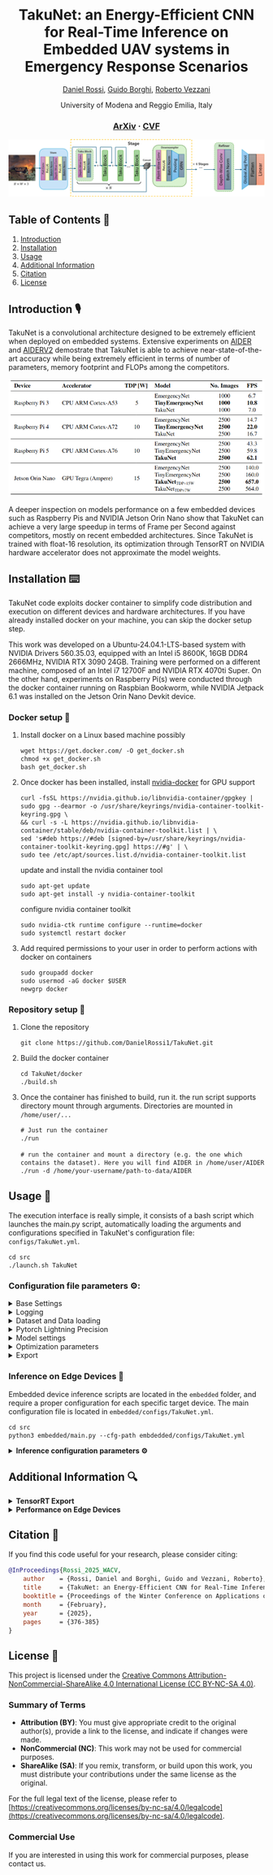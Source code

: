 
<div align="center">

# __TakuNet__: an Energy-Efficient CNN for Real-Time Inference on Embedded UAV systems in Emergency Response Scenarios

[Daniel Rossi](https://personale.unimore.it/rubrica/dettaglio/239210), [Guido Borghi](https://personale.unimore.it/rubrica/dettaglio/gborghi), [Roberto Vezzani](https://personale.unimore.it/rubrica/dettaglio/rvezzani)

University of Modena and Reggio Emilia, Italy

### [ArXiv](https://arxiv.org/abs/2501.05880) · [CVF](https://openaccess.thecvf.com/content/WACV2025W/V3SC/papers/Rossi_TakuNet_an_Energy-Efficient_CNN_for_Real-Time_Inference_on_Embedded_UAV_WACVW_2025_paper.pdf)

<div align="center">

![TakuNet Architecture](media/TakuNet_Architecture.png)

</div>

</div>

## Table of Contents 🔑
1. [Introduction](#introduction)
2. [Installation](#installation)
3. [Usage](#usage)
4. [Additional Information](#additional-information)
5. [Citation](#citation)
6. [License](#license)


## Introduction 🎙
TakuNet is a convolutional architecture designed to be extremely efficient when deployed on embedded systems. Extensive experiments on [AIDER](https://arxiv.org/pdf/1906.08716) and [AIDERV2](https://openreview.net/forum?id=8UgKEVu7up) demostrate that TakuNet is able to achieve near-state-of-the-art accuracy while being extremely efficient in terms of number of parameters, memory footprint and FLOPs among the competitors.

<div align="center">

![Model performance evaluation on embedded platforms. The fps were calculated by taking the mean latency value over multiple runs of the model with batch size 1. TakuNet’s fps on Jetson Orin are obtained after TensorRT optimization.](media/eval-on-embedded.png)

</div>

A deeper inspection on models performance on a few embedded devices such as Raspberry Pis and NVIDIA Jetson Orin Nano show that TakuNet can achieve a very large speedup in terms of Frame per Second against competitors, mostly on recent embedded architectures.
Since TakuNet is trained with float-16 resolution, its optimization through TensorRT on NVIDIA hardware accelerator does not approximate the model weights.

## Installation ⌨️
TakuNet code exploits docker container to simplify code distribution and execution on different devices and hardware architectures. If you have already installed docker on your machine, you can skip the docker setup step.

This work was developed on a Ubuntu-24.04.1-LTS-based system with NVIDIA Drivers 560.35.03, equipped with an Intel i5 8600K, 16GB DDR4 2666MHz, NVIDIA RTX 3090 24GB. Training were performed on a different machine, composed of an Intel i7 12700F and NVIDIA RTX 4070ti Super.
On the other hand, experiments on Raspberry Pi(s) were conducted through the docker container running on Raspbian Bookworm, while NVIDIA Jetpack 6.1 was installed on the Jetson Orin Nano Devkit device. 

### Docker setup 🚢
1. Install docker on a Linux based machine possibly
    ```
    wget https://get.docker.com/ -O get_docker.sh
    chmod +x get_docker.sh
    bash get_docker.sh
    ```
2. Once docker has been installed, install [nvidia-docker](https://docs.nvidia.com/datacenter/cloud-native/container-toolkit/latest/install-guide.html) for GPU support
    ```
    curl -fsSL https://nvidia.github.io/libnvidia-container/gpgkey | sudo gpg --dearmor -o /usr/share/keyrings/nvidia-container-toolkit-keyring.gpg \
    && curl -s -L https://nvidia.github.io/libnvidia-container/stable/deb/nvidia-container-toolkit.list | \
    sed 's#deb https://#deb [signed-by=/usr/share/keyrings/nvidia-container-toolkit-keyring.gpg] https://#g' | \
    sudo tee /etc/apt/sources.list.d/nvidia-container-toolkit.list
    ```
    update and install the nvidia container tool
    ```
    sudo apt-get update
    sudo apt-get install -y nvidia-container-toolkit
    ```
    configure nvidia container toolkit
    ```
    sudo nvidia-ctk runtime configure --runtime=docker
    sudo systemctl restart docker
    ```
3. Add required permissions to your user in order to perform actions with docker on containers
    ```
    sudo groupadd docker
    sudo usermod -aG docker $USER
    newgrp docker
    ```

### Repository setup 📂
1. Clone the repository
    ```
    git clone https://github.com/DanielRossi1/TakuNet.git
    ```
2. Build the docker container
    ```
    cd TakuNet/docker
    ./build.sh
    ```
3. Once the container has finished to build, run it. the run script supports directory mount through arguments. Directories are mounted in `/home/user/... `
    ```
    # Just run the container
    ./run

    # run the container and mount a directory (e.g. the one which contains the dataset). Here you will find AIDER in /home/user/AIDER
    ./run -d /home/your-username/path-to-data/AIDER
    ```

## Usage 🧰
The execution interface is really simple, it consists of a bash script which launches the main.py script, automatically loading the arguments and configurations specified in TakuNet's configuration file: `configs/TakuNet.yml`.
```
cd src
./launch.sh TakuNet
```

### Configuration file parameters ⚙️:
<details>
  <summary>Base Settings</summary>

- **num_epochs** (_int_): Total number of training epochs
- **batch_size** (_int_): Batch size used for training
- **seed** (_int_): Random seed set for training and testing
- **experiment_name** (_str_): Name of the folder that will be created for the training, or sourced for testing. It will be created in `src/runs/`. Multiple runs over the same experiment name will overwrite logs.
- **main_runs_folder** (_path_): Here you specify the train and test output path
- **pin_memory** (_bool_): Torchvision dataloader pin memory
- **mode** (_Train/Test/Export_): You can choose to train, test, or export the model in ONNX format

</details>


<details>
  <summary>Logging</summary>

- **tensorboard** (_bool_): Whether to use TensorBoard for logging
- **wandb** (_bool_): Whether to use Weights and Biases (wandb) for logging
- **gradcam** (_bool_): enable GradCam for gradient flow inspection
</details>

<details>
  <summary>Dataset and Data loading</summary>

- **num_workers** (_int_): Number of threads used by the dataloader
- **persistent_workers** (_bool_): torchvision dataloader persistent workers
- **dataset** (_AIDER/AIDERV2_): Specifies the dataset, and in particular the dataloader, to be used
- **data_path** (_path_): The path where the actual dataset is stored on your docker container (e.g. `/home/user/Data/AIDER`)
- **num_classes** (_int_): Number of output classes of the model. AIDER has 5 classes while AIDERV2 has 4 classes of different images.
- **img_height** (_int_): Images are resized by default, this sets the height.
- **img_width** (_int_): Images are resized by default, this sets the width.
- **augment** (_bool_): Enables or disables data augmentation
- **k_fold** (_int_): Number of folds for k-fold cross-validation. Works only on AIDER since AIDERV2 has its own stand-alone validation set.
- **split** (_proportional/exact_): Defines how to split the AIDER dataset. `proportional` follows the same proportions used in the EmergencyNet paper, while `exact` creates a test set of equal size to the one used in the latter.
- **no_validation** (_bool_): If set to false, does not create a validation set for AIDER

</details>

<details>
  <summary>Pytorch Lightning Precision</summary>

- **lightning_precision** (_16-mixed/32-true_): 16-bit floating point mixed precision or 32-bit floating point precision

</details>

<details>
  <summary>Model settings</summary>

- **network** (_str_): 'TakuNet' is the only available model
- **input_channels** (_int_): Number of channels of the input images, default is 3 for RGB
- **dense** (_bool_): Enables or disables dense connections in TakuNet
- **ckpts_path** (_str_): Path of the checkpoints to be used in inference (filename included)

</details>


<details>
  <summary>Optimization parameters</summary>

- **optimizer** (_str_): Which optimizer to be used in training (available: `adam`, `adamw`, `sgd`, `rmsprop`)
- **scheduler** (_str_): Learning rate schedulers used in training (available: `cosine`, `cyclic`, `step`, `lambda`). These are set in `src/networks/LightningNet.py`
- **scheduler_per_epoch** (_bool_): Update the learning rate at the end of each epoch
- **learning_rate** (_float_): Initial learning rate
- **learning_rate_decay** (_float_): Decay used by schedulers
- **learning_rate_decay_steps** (_float_): Decay steps used by schedulers
- **min_learning_rate** (_float_): Minimum learning rate value
- **warmup_epochs** (_int_): Learning rate warmup epochs
- **warmup_steps** (_int_): Learning rate warmup steps
- **weight_decay** (_float_): Weight decay used by the optimizer
- **weight_decay_end** (_float_): Uses the same scheduler as learning rate, thus this set the min value
- **update_freq** (_int_): Update frequency for training steps
- **label_smoothing** (_float [0,1]_): Sets label smoothing for cross-entropy loss
- **model_ema** (_bool_): Whether to use model exponential moving average
- **alpha** (_float_): Alpha value for RMSprop
- **momentum** (_float_): Momentum value for RMSprop and SGD
- **class_weights** (_list of float_): Class weights to be used in cross-entropy loss

</details>

<details>
  <summary>Export</summary>

- **onnx_opset_version** (_int_): set onnx opset version for exported model

</details>

### Inference on Edge Devices 🔋
Embedded device inference scripts are located in the `embedded` folder, and require a proper configuration for each specific target device. The main configuration file is located in `embedded/configs/TakuNet.yml`. 
```
cd src
python3 embedded/main.py --cfg-path embdedded/configs/TakuNet.yml
```

<details>
  <summary><b>Inference configuration parameters ⚙️</b></summary>
The inference script has to adapt based on the target execution device. Thus you need to properly set a few parameters before launching the main script. 
<ul>
 <li><b>onnx_model_path</b>: where the exported onnx file is located</li>
 <li><b>engine_model_path</b>: where to store the TensorRT engine</li>
 <li><b>use_tensorrt</b>: wether to enable TensorRT, to be used only on Jetson devices (set to false on Raspberry Pi)</li>
 <li><b>fp16_mode</b>: true if your ONNX model is half-precision, else false if it has been exported with float-32 precision</li>
 <li><b>dataset_size</b>: test are conducted on randomly generated images (Torchvision FakeData) since we only want to measure inference speed. We set a number of images equal to 2600 and we drop the first 100 to compensate for the warm-up time</li>
 <li><b>img_size</b>: specifies the shape of the image (AIDER and AIDERV2 have different image shape)</li>
 <li><b>num_classes</b>: must be the same number of classes used during model training</li>
 <li><b>batch_size</b>: size of the batch of images to be processed in parallel (default 1)</li>
 <li><b>old_jetpack</b>: This option allows the model to be optimized using TensorRT on older Jetson devices. <i>Since this process is not straightforward, it may still encounter issues or errors. However, we encourage you to try it and report any issues you encounter.</i></li>
</ul>
</details>

## Additional Information 🔍

<details>
  <summary><b>TensorRT Export</b></summary>

To properly export a model exploiting TensorRT optimization, you need to set `use_tensorrt: true` in `embedded/config/TakuNet.yml`. The optimization should take place on the hardware device and requires onnx checkpoints to be already exported. 

You may face some issues when trying to compress the model through TensorRT on older Jetson devices such as _NVIDIA Jetson Nano (Maxwell)_ or _NVIDIA Jetson TX1_. In such cases, we suggest to lower the ONNX opset version, and set `old_jetpack: true` during inference. 
</details>

<details>
  <summary><b>Performance on Edge Devices</b></summary>
Embedded devices require a stable input voltage to operate effectively. Improper use of power supplies, including unsuitable cables, may result in degraded and unstable performance. In some cases, such misuse could potentially cause permanent damage to the devices.

To maximize the performance of embedded devices, it is recommended to stop any application or service that may interfere with their operation. These can introduce unnecessary overhead or cause resource contention, potentially impacting the efficiency and responsiveness of the devices.

For optimal performance with TakuNet, we recommend performing a fresh OS installation. Furthermore, active termal cooling should be installed (if not already present) to avoid thermal throttling.
</details>

## Citation 📝

If you find this code useful for your research, please consider citing:

```bibtex
@InProceedings{Rossi_2025_WACV,
    author    = {Rossi, Daniel and Borghi, Guido and Vezzani, Roberto},
    title     = {TakuNet: an Energy-Efficient CNN for Real-Time Inference on Embedded UAV systems in Emergency Response Scenarios},
    booktitle = {Proceedings of the Winter Conference on Applications of Computer Vision (WACV) Workshops},
    month     = {February},
    year      = {2025},
    pages     = {376-385}
}
```

## License 📜

This project is licensed under the [Creative Commons Attribution-NonCommercial-ShareAlike 4.0 International License (CC BY-NC-SA 4.0)](https://creativecommons.org/licenses/by-nc-sa/4.0/).

### Summary of Terms
- **Attribution (BY)**: You must give appropriate credit to the original author(s), provide a link to the license, and indicate if changes were made.
- **NonCommercial (NC)**: This work may not be used for commercial purposes.
- **ShareAlike (SA)**: If you remix, transform, or build upon this work, you must distribute your contributions under the same license as the original.

For the full legal text of the license, please refer to [https://creativecommons.org/licenses/by-nc-sa/4.0/legalcode](https://creativecommons.org/licenses/by-nc-sa/4.0/legalcode).

### Commercial Use
If you are interested in using this work for commercial purposes, please contact us.